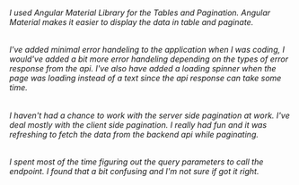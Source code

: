 ###### I used Angular Material Library for the Tables and Pagination. Angular Material makes it easier to display the data in table and paginate.

###### I've added minimal error handeling to the application when I was coding, I would've added a bit more error handeling depending on the types of error response from the api. I've also have added a loading spinner when the page was loading instead of a text since the api response can take some time. 

###### I haven't had a chance to work with the server side pagination at work. I've deal mostly with the client side pagination. I really had fun and it was refreshing to fetch the data from the backend api while paginating. 

###### I spent most of the time figuring out the query parameters to call the endpoint. I found that a bit confusing and I'm not sure if got it right. 